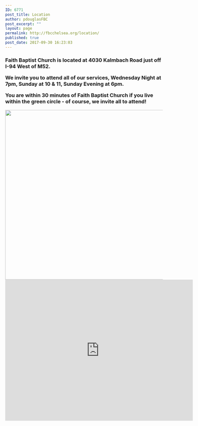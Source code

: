 ```yaml
---
ID: 6771
post_title: Location
author: pdouglasFBC
post_excerpt: ""
layout: page
permalink: http://fbcchelsea.org/location/
published: true
post_date: 2017-09-30 16:23:03
---
```

<h3>Faith Baptist Church is located at 4030 Kalmbach Road just off I-94 West of M52.

We invite you to attend all of our services, Wednesday Night at 7pm, Sunday at 10 &amp; 11, Sunday Evening at 6pm.

You are within 30 minutes of Faith Baptist Church if you live within the green circle - of course, we invite all to attend!

<a href="https://goo.gl/maps/xLybRcJu3gy"><img src="http://fbcchelsea.org/wp-content/uploads/2017/09/30-minute-radius-of-faith-baptist-church-1024x615.png" alt="" width="900" height="541" class="aligncenter size-large wp-image-6772" /></a><iframe style="border: 0;" src="https://www.google.com/maps/embed?pb=!1m18!1m12!1m3!1d13251.155876159826!2d-84.10228226990778!3d42.292189473180755!2m3!1f0!2f0!3f0!3m2!1i1024!2i768!4f13.1!3m3!1m2!1s0x0%3A0xc676caa349bee04b!2sFaith+Baptist+Church!5e0!3m2!1sen!2sus!4v1506802907171" width="600" height="450" frameborder="0" allowfullscreen="allowfullscreen"></iframe></h3>